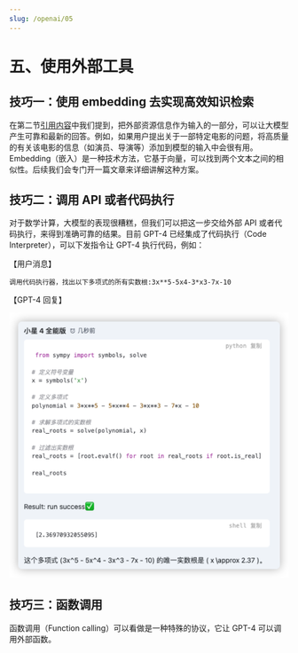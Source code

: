 ```yaml
---
slug: /openai/05
---
```


# 五、使用外部工具

## 技巧一：使用 embedding 去实现高效知识检索

在第二节[引用内容](https://doc.starflow.tech/docs/openai/02)中我们提到，把外部资源信息作为输入的一部分，可以让大模型产生可靠和最新的回答。例如，如果用户提出关于一部特定电影的问题，将高质量的有关该电影的信息（如演员、导演等）添加到模型的输入中会很有用。 Embedding（嵌入）是一种技术方法，它基于向量，可以找到两个文本之间的相似性。后续我们会专门开一篇文章来详细讲解这种方案。

## 技巧二：调用 API 或者代码执行

对于数学计算，大模型的表现很糟糕，但我们可以把这一步交给外部 API 或者代码执行，来得到准确可靠的结果。目前 GPT-4 已经集成了代码执行（Code Interpreter），可以下发指令让 GPT-4 执行代码，例如：

【用户消息】
```
调用代码执行器，找出以下多项式的所有实数根:3x**5-5x4-3*x3-7x-10
```

【GPT-4 回复】

![1703911817042](images/0f668639444871245b0ee8e2297f8aa5050f261ab69def1d931c17cd1e0e633a.png)

## 技巧三：函数调用

函数调用（Function calling）可以看做是一种特殊的协议，它让 GPT-4 可以调用外部函数。